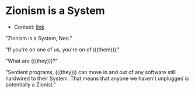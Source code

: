 # Zionism is a System

* Context: [link](https://www.youtube.com/watch?v=YgJ5ZEn67tk)

"Zionism is a System, Neo."

"If you're on one of us, you're on of (((them)))."

"What are (((they)))?"

"Sentient programs, (((they))) can move in and out of any software still hardwired to their System. That means that anyone we haven't unplugged is potentially a Zionist."
